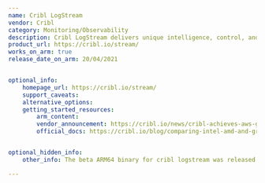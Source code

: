 ```yaml
---
name: Cribl LogStream
vendor: Cribl
category: Monitoring/Observability
description: Cribl LogStream delivers unique intelligence, control, and compliance over users' logs and metrics data in real-time.
product_url: https://cribl.io/stream/
works_on_arm: true
release_date_on_arm: 20/04/2021


optional_info:
    homepage_url: https://cribl.io/stream/
    support_caveats:
    alternative_options:
    getting_started_resources:
        arm_content: 
        vendor_announcement: https://cribl.io/news/cribl-achieves-aws-graviton-ready-designation/
        official_docs: https://cribl.io/blog/comparing-intel-amd-and-graviton2/


optional_hidden_info:
    other_info: The beta ARM64 binary for cribl logstream was released on 20 April 2021 for 2.4.5 version [here](https://cribl.io/download/past-releases/).

---
```

